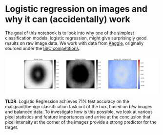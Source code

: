 # Logistic regression on images and why it can (accidentally) work

The goal of this notebook is to look into why one of the simplest classification models, logistic regression, might give surprisingly good results on raw image data. We work with data from [Kaggle](https://www.kaggle.com/fanconic/skin-cancer-malignant-vs-benign), originally sourced under the [ISIC competitions](https://www.isic-archive.com/#!/topWithHeader/tightContentTop/challenges).


<img src="assets/pixel_std.png" 
alt="tsne clustering"/>

**TLDR**: Logistic Regression achieves 71% test accuracy on the malignant/benign classification task out of the box, based on b/w images and balanced data. To investigate how is this possible, we look at various pixel statistics and feature importances and arrive at the conclusion that pixel intensity at the corner of the images provide a strong predictor for the target.


